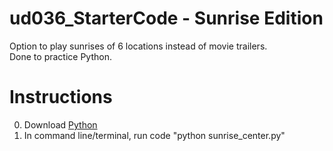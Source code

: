 # ud036_StarterCode - Sunrise Edition

Option to play sunrises of 6 locations instead of movie trailers. <br/>
Done to practice Python. 

# Instructions 

0. Download  <a href="https://www.python.org/downloads/">Python</a>
1. In command line/terminal, run code "python sunrise_center.py"
